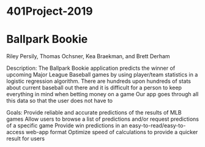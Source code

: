 # 401Project-2019
# Ballpark Bookie

Riley Persily, Thomas Ochsner, Kea Braekman, and Brett Derham

Description:
The Ballpark Bookie application predicts the winner of upcoming Major League Baseball games by using player/team statistics in a logistic regression algorithm.
There are hundreds upon hundreds of stats about current baseball out there and it is difficult for a person to keep everything in mind when betting money on a game
Our app goes through all this data so that the user does not have to


Goals:
Provide reliable and accurate predictions of the results of MLB games
Allow users to browse a list of predictions and/or request predictions of a specific game
Provide win predictions in an easy-to-read/easy-to-access web-app format
Optimize speed of calculations to provide a quicker result for users


